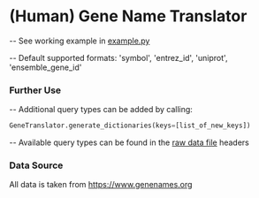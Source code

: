 
# (Human) Gene Name Translator

-- See working example in [example.py](https://github.com/pirakd/gene_name_translator/blob/main/example.py)

-- Default supported formats: 'symbol', 'entrez_id', 'uniprot', 'ensemble_gene_id'


### Further Use 
-- Additional query types can be added by calling: 
```python 
GeneTranslator.generate_dictionaries(keys=[list_of_new_keys])
```
-- Available query types can be found in the [raw data file](https://github.com/pirakd/gene_name_translator/blob/main/hgnc_complete_set.txt) headers

### Data Source 

All data is taken from https://www.genenames.org
